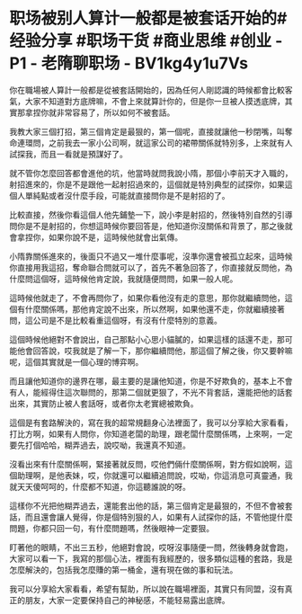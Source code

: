 # 职场被别人算计一般都是被套话开始的#经验分享 #职场干货 #商业思维 #创业 - P1 - 老隋聊职场 - BV1kg4y1u7Vs

你在職場被人算計一般都是從被套話開始的，因為任何人剛認識的時候都會比較客氣，大家不知道對方底牌嘛，不會上來就算計你的，但是你一旦被人摸透底牌，其實那拿捏你就非常容易了，所以如何不被套話。

我教大家三個打招，第三個肯定是最狠的，第一個呢，直接就讓他一秒閉嘴，叫奪命連環問，之前我去一家小公司啊，就這家公司的裙帶關係就特別多，上來就有人試探我，而且一看就是預謀好了。

就不管你怎麼回答都會進他的坑，他當時就問我說小隋，那個小李前天才入職的，射招進來的，你是不是跟他一起射招過來的，這個就是特別典型的試探你，如果這個人單純點或者沒什麼手段，可能就直接問你是不是射招的了。

比較直接，然後你看這個人他先鋪墊一下，說小李是射招的，然後特別自然的引導問你是不是射招的，你想這時候你要回答是，他知道你沒關係和背景了，那之後就會拿捏你，如果你說不是，這時候他就會出氣傳。

小隋靠關係進來的，後面只不過又一堆什麼事呢，沒準你還會被孤立起來，這時候你直接用我這招，奪命聯合問就可以了，首先不著急回答了，你直接就反問他，為什麼問這個呀，這時候他肯定說，我就隨便問問，如果一般人呢。

這時候他就走了，不會再問你了，如果你看他沒有走的意思，那你就繼續問他，這個有什麼關係嗎，那他肯定說不出來，所以然啊，如果他還不走，你就繼續接著問，這公司是不是比較看重這個呀，有沒有什麼特別的意義。

這個時候他絕對不會說出，自己那點小心思小貓膩的，如果這樣的話還不走，那可能他會回答說，哎我就是了解一下，那你繼續問他，那這個了解之後，你又要幹嘛呢，這個其實就是一個心理的博弈啊。

而且讓他知道你的邊界在哪，最主要的是讓他知道，你是不好欺負的，基本上不會有人，能經得住這次聯問的，那第二個就更狠了，不光不背套話，還能把他的話套出來，其實防止被人套話呀，或者你太老實總被欺負。

這個是有套路解決的，寫在我的超常規翻身心法裡面了，我可以分享給大家看看，打比方啊，如果有人問你，你知道老闆的助理，跟老闆什麼關係嗎，上來啊，一定要先打個哈哈，糊弄過去，說哎呦，我還真不知道。

沒看出來有什麼關係啊，緊接著就反問，哎他們倆什麼關係啊，對方假如說啊，這個助理啊，是他表妹，哎，你就還可以繼續追問說，哎呦，你這消息可真靈通，我就天天傻呵呵的，什麼都不知道，你這聽誰說的呀。

這樣你不光把他糊弄過去，還能套出他的話，第三個肯定是最狠的，不但不會被套話，而且還會讓人覺得，你是個特別狠的人，如果有人試探你的話，不管他提什麼問題，你都只回一句，有什麼問題嗎，然後眼神一定要狠。

盯著他的眼睛，不出三五秒，他絕對會說，哎呀沒事隨便一問，然後轉身就會跑，大家可以看一下，我寫的那個心法，裡面有我經歷的，很多類似這種的套路，我是怎麼解決的，包括我怎麼賺的第一桶金，還有現在做的事和玩法。

我可以分享給大家看看，希望有幫助，所以說在職場裡面，其實只有同盟，沒有真正的朋友，大家一定要保持自己的神秘感，不能轻易露出底牌。

